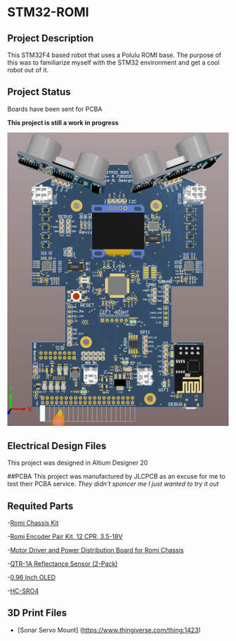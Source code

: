 # STM32-ROMI

## Project Description

This STM32F4 based robot that uses a Polulu ROMI base. The purpose of this was to familiarize myself with the STM32 environment and get a cool robot out of it.
 
 
## Project Status
Boards have been sent for PCBA
 
**This project is still a work in progress**


![3D Render](https://github.com/Elipsit/STM32-ROMI/blob/master/Pics/Render_Top.png)

## Electrical Design Files
This project was designed in Altium Designer 20

##PCBA
This project was manufactured by JLCPCB as an excuse for me to test their PCBA service.
*They didn't sponcer me I just wanted to try it out*


## Requited Parts

-[Romi Chassis Kit](https://www.pololu.com/product/3506)

-[Romi Encoder Pair Kit, 12 CPR, 3.5-18V](https://www.pololu.com/product/3542)

-[Motor Driver and Power Distribution Board for Romi Chassis](https://www.pololu.com/product/3543)

-[QTR-1A Reflectance Sensor (2-Pack)](https://www.pololu.com/product/2458)

-[0.96 Inch OLED](https://www.amazon.com/UCTRONICS-SSD1306-Self-Luminous-Display-Raspberry/dp/B072Q2X2LL/ref=sr_1_3?dchild=1&keywords=oled+0.96&qid=1598137389&sr=8-3)

-[HC-SRO4](https://www.amazon.com/Smraza-Ultrasonic-Distance-Mounting-Duemilanove/dp/B01JG09DCK/ref=sr_1_6?dchild=1&keywords=sonar+arduino&qid=1598137419&sr=8-6)

## 3D Print Files
- [Sonar Servo Mount] (https://www.thingiverse.com/thing:1423)

